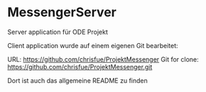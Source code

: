 # MessengerServer

Server application für ODE Projekt

Client application wurde auf einem eigenen Git bearbeitet: 

URL: https://github.com/chrisfue/ProjektMessenger Git for clone: https://github.com/chrisfue/ProjektMessenger.git

Dort ist auch das allgemeine README zu finden
